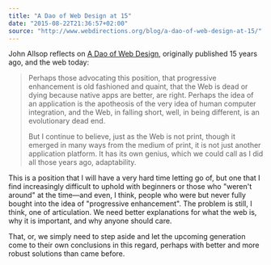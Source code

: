 ```yaml
---
title: "A Dao of Web Design at 15"
date: "2015-08-22T21:36:57+02:00"
source: "http://www.webdirections.org/blog/a-dao-of-web-design-at-15/"
---
```


John Allsop reflects on [A Dao of Web Design](http://alistapart.com/article/dao), originally published 15 years ago, and the web today:

> Perhaps those advocating this position, that progressive enhancement is old fashioned and quaint, that the Web is dead or dying because native apps are better, are right. Perhaps the idea of an application is the apotheosis of the very idea of human computer integration, and the Web, in falling short, well, in being different, is an evolutionary dead end.
>
> But I continue to believe, just as the Web is not print, though it emerged in many ways from the medium of print, it is not just another application platform. It has its own genius, which we could call as I did all those years ago, adaptability.

This is a position that I will have a very hard time letting go of, but one that I find increasingly difficult to uphold with beginners or those who "weren't around" at the time—and even, I think, people who were but never fully bought into the idea of "progressive enhancement". The problem is still, I think, one of articulation. We need better explanations for what the web is, why it is important, and why anyone should care.

That, or, we simply need to step aside and let the upcoming generation come to their own conclusions in this regard, perhaps with better and more robust solutions than came before.
